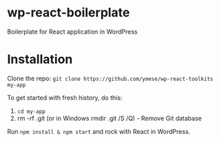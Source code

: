 # wp-react-boilerplate
Boilerplate for React application in WordPress

# Installation

Clone the repo: `git clone https://github.com/ymese/wp-react-toolkits my-app`

To get started with fresh history, do this:

1. ```cd my-app```
1. rm -rf .git (or in Windows rmdir .git /S /Q) - Remove Git database

Run `npm install & npm start` and rock with React in WordPress.

